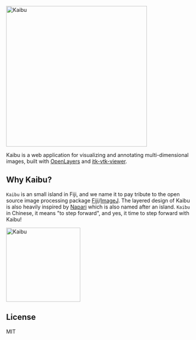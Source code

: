 <a href="https://kaibu.org" target="_blank" ><img src="https://raw.githubusercontent.com/imjoy-team/kaibu/master/public/static/img/kaibu-banner.svg?sanitize=true" width="380" alt="Kaibu"></img>
</a>

Kaibu is a web application for visualizing and annotating multi-dimensional images, built with [OpenLayers](https://openlayers.org/) and [itk-vtk-viewer](https://kitware.github.io/itk-vtk-viewer/).


## Why Kaibu?

`Kaibu` is an small island in Fiji, and we name it to pay tribute to the open source image processing package [Fiji](https://fiji.sc/)/[ImageJ](https://imagej.net). The layered design of Kaibu is also heavily inspired by [Napari](https://napari.org/) which is also named after an island. `Kaibu` in Chinese, it means "to step forward", and yes, it time to step forward with Kaibu!

<img src="https://raw.githubusercontent.com/imjoy-team/kaibu/master/public/static/img/kaibu-logo.gif?sanitize=true" width="200" alt="Kaibu"></img>


## License

MIT